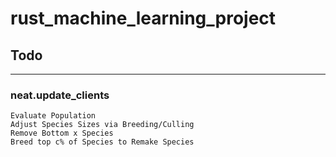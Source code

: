 # rust_machine_learning_project

## Todo

---
### neat.update_clients
```Evaluate Species
Evaluate Population
Adjust Species Sizes via Breeding/Culling
Remove Bottom x Species
Breed top c% of Species to Remake Species
```
